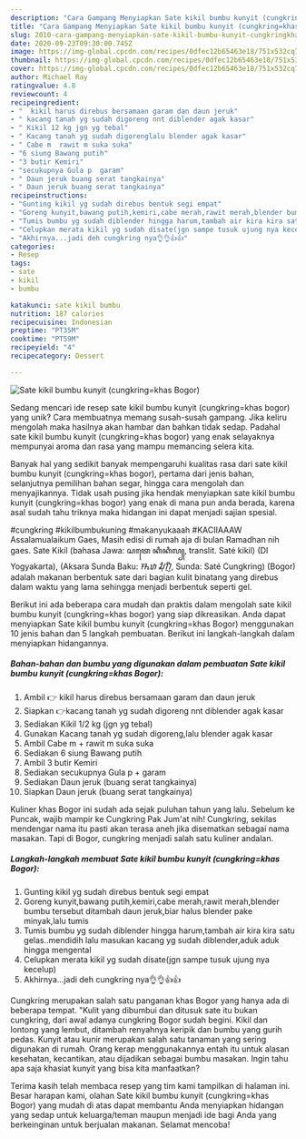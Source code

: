 ```yaml
---
description: "Cara Gampang Menyiapkan Sate kikil bumbu kunyit (cungkring=khas Bogor) Anti Gagal"
title: "Cara Gampang Menyiapkan Sate kikil bumbu kunyit (cungkring=khas Bogor) Anti Gagal"
slug: 2010-cara-gampang-menyiapkan-sate-kikil-bumbu-kunyit-cungkringkhas-bogor-anti-gagal
date: 2020-09-23T09:30:00.745Z
image: https://img-global.cpcdn.com/recipes/0dfec12b65463e18/751x532cq70/sate-kikil-bumbu-kunyit-cungkringkhas-bogor-foto-resep-utama.jpg
thumbnail: https://img-global.cpcdn.com/recipes/0dfec12b65463e18/751x532cq70/sate-kikil-bumbu-kunyit-cungkringkhas-bogor-foto-resep-utama.jpg
cover: https://img-global.cpcdn.com/recipes/0dfec12b65463e18/751x532cq70/sate-kikil-bumbu-kunyit-cungkringkhas-bogor-foto-resep-utama.jpg
author: Michael Ray
ratingvalue: 4.8
reviewcount: 4
recipeingredient:
- "  kikil harus direbus bersamaan garam dan daun jeruk"
- " kacang tanah yg sudah digoreng nnt diblender agak kasar"
- " Kikil 12 kg jgn yg tebal"
- " Kacang tanah yg sudah digorenglalu blender agak kasar"
- " Cabe m  rawit m suka suka"
- "6 siung Bawang putih"
- "3 butir Kemiri"
- "secukupnya Gula p  garam"
- " Daun jeruk buang serat tangkainya"
- " Daun jeruk buang serat tangkainya"
recipeinstructions:
- "Gunting kikil yg sudah direbus bentuk segi empat"
- "Goreng kunyit,bawang putih,kemiri,cabe merah,rawit merah,blender bumbu tersebut ditambah daun jeruk,biar halus blender pake minyak,lalu tumis"
- "Tumis bumbu yg sudah diblender hingga harum,tambah air kira kira satu gelas..mendidih lalu masukan kacang yg sudah diblender,aduk aduk hingga mengental"
- "Celupkan merata kikil yg sudah disate(jgn sampe tusuk ujung nya kecelup)"
- "Akhirnya...jadi deh cungkring nya👌👌👍👍"
categories:
- Resep
tags:
- sate
- kikil
- bumbu

katakunci: sate kikil bumbu 
nutrition: 187 calories
recipecuisine: Indonesian
preptime: "PT35M"
cooktime: "PT59M"
recipeyield: "4"
recipecategory: Dessert

---
```



![Sate kikil bumbu kunyit (cungkring=khas Bogor)](https://img-global.cpcdn.com/recipes/0dfec12b65463e18/751x532cq70/sate-kikil-bumbu-kunyit-cungkringkhas-bogor-foto-resep-utama.jpg)

Sedang mencari ide resep sate kikil bumbu kunyit (cungkring=khas bogor) yang unik? Cara membuatnya memang susah-susah gampang. Jika keliru mengolah maka hasilnya akan hambar dan bahkan tidak sedap. Padahal sate kikil bumbu kunyit (cungkring=khas bogor) yang enak selayaknya mempunyai aroma dan rasa yang mampu memancing selera kita.

Banyak hal yang sedikit banyak mempengaruhi kualitas rasa dari sate kikil bumbu kunyit (cungkring=khas bogor), pertama dari jenis bahan, selanjutnya pemilihan bahan segar, hingga cara mengolah dan menyajikannya. Tidak usah pusing jika hendak menyiapkan sate kikil bumbu kunyit (cungkring=khas bogor) yang enak di mana pun anda berada, karena asal sudah tahu triknya maka hidangan ini dapat menjadi sajian spesial.

#cungkring #kikilbumbukuning #makanyukaaah #KACIIAAAW Assalamualaikum Gaes, Masih edisi di rumah aja di bulan Ramadhan nih gaes. Sate Kikil (bahasa Jawa: ꦱꦠꦺ ꦏꦶꦏꦶꦭ꧀, translit. Saté kikil) (DI Yogyakarta), (Aksara Sunda Baku: ᮞᮒᮦ ᮎᮥᮀᮊᮢᮤᮀ, Sunda: Saté Cungkring) (Bogor) adalah makanan berbentuk sate dari bagian kulit binatang yang direbus dalam waktu yang lama sehingga menjadi berbentuk seperti gel.


Berikut ini ada beberapa cara mudah dan praktis dalam mengolah sate kikil bumbu kunyit (cungkring=khas bogor) yang siap dikreasikan. Anda dapat menyiapkan Sate kikil bumbu kunyit (cungkring=khas Bogor) menggunakan 10 jenis bahan dan 5 langkah pembuatan. Berikut ini langkah-langkah dalam menyiapkan hidangannya.

<!--inarticleads1-->

##### Bahan-bahan dan bumbu yang digunakan dalam pembuatan Sate kikil bumbu kunyit (cungkring=khas Bogor):

1. Ambil  👉 kikil harus direbus bersamaan garam dan daun jeruk
1. Siapkan  👉kacang tanah yg sudah digoreng nnt diblender agak kasar
1. Sediakan  Kikil 1/2 kg (jgn yg tebal)
1. Gunakan  Kacang tanah yg sudah digoreng,lalu blender agak kasar
1. Ambil  Cabe m + rawit m suka suka
1. Sediakan 6 siung Bawang putih
1. Ambil 3 butir Kemiri
1. Sediakan secukupnya Gula p + garam
1. Sediakan  Daun jeruk (buang serat tangkainya)
1. Siapkan  Daun jeruk (buang serat tangkainya)


Kuliner khas Bogor ini sudah ada sejak puluhan tahun yang lalu. Sebelum ke Puncak, wajib mampir ke Cungkring Pak Jum&#39;at nih! Cungkring, sekilas mendengar nama itu pasti akan terasa aneh jika disematkan sebagai nama masakan. Tapi di Bogor, cungkring menjadi salah satu kuliner andalan. 

<!--inarticleads2-->

##### Langkah-langkah membuat Sate kikil bumbu kunyit (cungkring=khas Bogor):

1. Gunting kikil yg sudah direbus bentuk segi empat
1. Goreng kunyit,bawang putih,kemiri,cabe merah,rawit merah,blender bumbu tersebut ditambah daun jeruk,biar halus blender pake minyak,lalu tumis
1. Tumis bumbu yg sudah diblender hingga harum,tambah air kira kira satu gelas..mendidih lalu masukan kacang yg sudah diblender,aduk aduk hingga mengental
1. Celupkan merata kikil yg sudah disate(jgn sampe tusuk ujung nya kecelup)
1. Akhirnya...jadi deh cungkring nya👌👌👍👍


Cungkring merupakan salah satu panganan khas Bogor yang hanya ada di beberapa tempat. &#34;Kulit yang dibumbui dan ditusuk sate itu bukan cungkring, dari awal adanya cungkring Bogor sudah begini. Kikil dan lontong yang lembut, ditambah renyahnya keripik dan bumbu yang gurih pedas. Kunyit atau kunir merupakan salah satu tanaman yang sering digunakan di rumah. Orang kerap menggunakannya entah itu untuk alasan kesehatan, kecantikan, atau dijadikan sebagai bumbu masakan. Ingin tahu apa saja khasiat kunyit yang bisa kita manfaatkan? 

Terima kasih telah membaca resep yang tim kami tampilkan di halaman ini. Besar harapan kami, olahan Sate kikil bumbu kunyit (cungkring=khas Bogor) yang mudah di atas dapat membantu Anda menyiapkan hidangan yang sedap untuk keluarga/teman maupun menjadi ide bagi Anda yang berkeinginan untuk berjualan makanan. Selamat mencoba!

